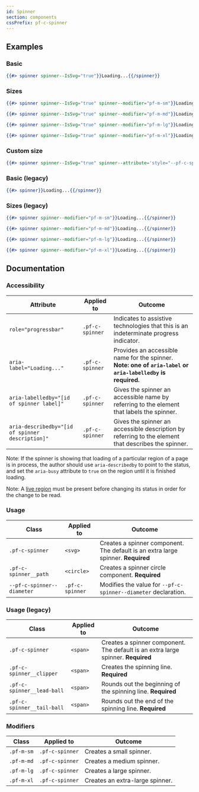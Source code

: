 ```yaml
---
id: Spinner
section: components
cssPrefix: pf-c-spinner
---
```


## Examples

### Basic
```hbs
{{#> spinner spinner--IsSvg="true"}}Loading...{{/spinner}}
```

### Sizes
```hbs
{{#> spinner spinner--IsSvg="true" spinner--modifier="pf-m-sm"}}Loading...{{/spinner}}

{{#> spinner spinner--IsSvg="true" spinner--modifier="pf-m-md"}}Loading...{{/spinner}}

{{#> spinner spinner--IsSvg="true" spinner--modifier="pf-m-lg"}}Loading...{{/spinner}}

{{#> spinner spinner--IsSvg="true" spinner--modifier="pf-m-xl"}}Loading...{{/spinner}}
```

### Custom size
```hbs
{{#> spinner spinner--IsSvg="true" spinner--attribute='style="--pf-c-spinner--diameter: 80px;"'}}Loading...{{/spinner}}
```

### Basic (legacy)
```hbs
{{#> spinner}}Loading...{{/spinner}}
```

### Sizes (legacy)
```hbs
{{#> spinner spinner--modifier="pf-m-sm"}}Loading...{{/spinner}}

{{#> spinner spinner--modifier="pf-m-md"}}Loading...{{/spinner}}

{{#> spinner spinner--modifier="pf-m-lg"}}Loading...{{/spinner}}

{{#> spinner spinner--modifier="pf-m-xl"}}Loading...{{/spinner}}
```


## Documentation
### Accessibility
| Attribute | Applied to | Outcome |
| -- | -- | -- |
| `role="progressbar"` | `.pf-c-spinner` | Indicates to assistive technologies that this is an indeterminate progress indicator. |
| `aria-label="Loading..."` | `.pf-c-spinner` | Provides an accessible name for the spinner. **Note: one of `aria-label` or `aria-labelledby` is required.** |
| `aria-labelledby="[id of spinner label]"` | `.pf-c-spinner` | Gives the spinner an accessible name by referring to the element that labels the spinner. |
| `aria-describedby="[id of spinner description]"` | `.pf-c-spinner` | Gives the spinner an accessible description by referring to the element that describes the spinner. |

Note: If the spinner is showing that loading of a particular region of a page is in process, the author should use `aria-describedby` to point to the status, and set the `aria-busy` attribute to `true` on the region until it is finished loading.

Note: A [live region](https://developer.mozilla.org/en-US/docs/Web/Accessibility/ARIA/ARIA_Live_Regions) must be present before changing its status in order for the change to be read.


### Usage
| Class | Applied to | Outcome |
| -- | -- | -- |
| `.pf-c-spinner` | `<svg>` |  Creates a spinner component. The default is an extra large spinner. **Required**|
| `.pf-c-spinner__path` | `<circle>` |  Creates a spinner circle component. **Required**|
| `--pf-c-spinner--diameter` | `.pf-c-spinner` | Modifies the value for `--pf-c-spinner--diameter` declaration. |

### Usage (legacy)
| Class | Applied to | Outcome |
| -- | -- | -- |
| `.pf-c-spinner` | `<span>` |  Creates a spinner component. The default is an extra large spinner. **Required**|
| `.pf-c-spinner__clipper` | `<span>` |  Creates the spinning line. **Required**|
| `.pf-c-spinner__lead-ball` | `<span>` |  Rounds out the beginning of the spinning line. **Required**|
| `.pf-c-spinner__tail-ball` | `<span>` |  Rounds out the end of the spinning line. **Required**|

### Modifiers
| Class | Applied to | Outcome |
| -- | -- | -- |
| `.pf-m-sm` | `.pf-c-spinner` |  Creates a small spinner. |
| `.pf-m-md` | `.pf-c-spinner` |  Creates a medium spinner. |
| `.pf-m-lg` | `.pf-c-spinner` |  Creates a large spinner. |
| `.pf-m-xl` | `.pf-c-spinner` |  Creates an extra-large spinner. |
